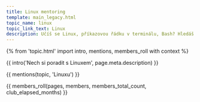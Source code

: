 ```yaml
---
title: Linux mentoring
template: main_legacy.html
topic_name: linux
topic_link_text: Linux
description: Učíš se Linux, příkazovou řádku v terminálu, Bash? Hledáš někoho zkušenějšího, kdo ti poradí, když se zasekneš? Kdo ti ukáže správné postupy a nasměruje tě na kvalitní návody nebo kurzy?
---
```

{% from 'topic.html' import intro, mentions, members_roll with context %}

{{ intro('Nech si poradit s Linuxem', page.meta.description) }}

{{ mentions(topic, 'Linuxu') }}

{{ members_roll(pages, members, members_total_count, club_elapsed_months) }}
